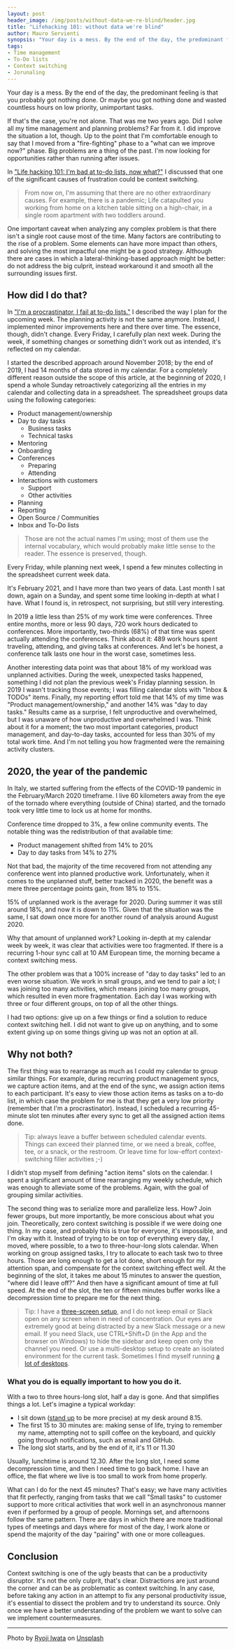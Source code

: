 ```yaml
---
layout: post
header_image: /img/posts/without-data-we-re-blind/header.jpg
title: "Lifehacking 101: without data we're blind"
author: Mauro Servienti
synopsis: "Your day is a mess. By the end of the day, the predominant feeling is that you probably got nothing done. Before trying to address any problem, it's essential to understand which issues we're facing."
tags:
- Time management
- To-Do lists
- Context switching
- Jorunaling
---
```


Your day is a mess. By the end of the day, the predominant feeling is that you probably got nothing done. Or maybe you got nothing done and wasted countless hours on low priority, unimportant tasks.

If that's the case, you're not alone. That was me two years ago. Did I solve all my time management and planning problems? Far from it. I did improve the situation a lot, though. Up to the point that I'm comfortable enough to say that I moved from a "fire-fighting" phase to a "what can we improve now?" phase. Big problems are a thing of the past. I'm now looking for opportunities rather than running after issues.

In ["Life hacking 101: I'm bad at to-do lists, now what?"](https://milestone.topics.it/2021/02/19/bad-at-to-do-lists-now-what.html) I discussed that one of the significant causes of frustration could be context switching. 

> From now on, I'm assuming that there are no other extraordinary causes. For example, there is a pandemic; Life catapulted you working from home on a kitchen table sitting on a high-chair, in a single room apartment with two toddlers around.

One important caveat when analyzing any complex problem is that there isn't a single root cause most of the time. Many factors are contributing to the rise of a problem. Some elements can have more impact than others, and solving the most impactful one might be a good strategy. Although there are cases in which a lateral-thinking-based approach might be better: do not address the big culprit, instead workaround it and smooth all the surrounding issues first.

## How did I do that?

In ["I'm a procrastinator, I fail at to-do lists."](https://milestone.topics.it/2019/01/23/i-m-a-procrastinator-i-fail-at-to-do-lists.html) I described the way I plan for the upcoming week. The planning activity is not the same anymore. Instead, I implemented minor improvements here and there over time. The essence, though, didn't change. Every Friday, I carefully plan next week. During the week, if something changes or something didn't work out as intended, it's reflected on my calendar.

I started the described approach around November 2018; by the end of 2019, I had 14 months of data stored in my calendar. For a completely different reason outside the scope of this article, at the beginning of 2020, I spend a whole Sunday retroactively categorizing all the entries in my calendar and collecting data in a spreadsheet. The spreadsheet groups data using the following categories:

- Product management/ownership
- Day to day tasks
  - Business tasks 
  - Technical tasks 
- Mentoring 
- Onboarding 
- Conferences
  - Preparing
  - Attending
- Interactions with customers
  - Support
  - Other activities
- Planning
- Reporting
- Open Source / Communities 
- Inbox and To-Do lists

> Those are not the actual names I'm using; most of them use the internal vocabulary, which would probably make little sense to the reader. The essence is preserved, though.

Every Friday, while planning next week, I spend a few minutes collecting in the spreadsheet current week data.

It's February 2021, and I have more than two years of data. Last month I sat down, again on a Sunday, and spent some time looking in-depth at what I have. What I found is, in retrospect, not surprising, but still very interesting.

In 2019 a little less than 25% of my work time were conferences. Three entire months, more or less 90 days, 720 work hours dedicated to conferences. More importantly, two-thirds (68%) of that time was spent actually attending the conferences. Think about it: 489 work hours spent traveling, attending, and giving talks at conferences. And let's be honest, a conference talk lasts one hour in the worst case, sometimes less.

Another interesting data point was that about 18% of my workload was unplanned activities. During the week, unexpected tasks happened, something I did not plan the previous week's Friday planning session. In 2019 I wasn't tracking those events; I was filling calendar slots with "Inbox & TODOs" items. Finally, my reporting effort told me that 14% of my time was "Product management/ownership," and another 14% was "day to day tasks."
Results came as a surprise, I felt unproductive and overwhelmed, but I was unaware of how unproductive and overwhelmed I was. Think about it for a moment; the two most important categories, product management, and day-to-day tasks, accounted for less than 30% of my total work time. And I'm not telling you how fragmented were the remaining activity clusters.
 
## 2020, the year of the pandemic

In Italy, we started suffering from the effects of the COVID-19 pandemic in the February/March 2020 timeframe. I live 60 kilometers away from the eye of the tornado where everything (outside of China) started, and the tornado took very little time to lock us at home for months.

Conference time dropped to 3%, a few online community events. The notable thing was the redistribution of that available time:

- Product management shifted from 14% to 20%
- Day to day tasks from 14% to 27%

Not that bad, the majority of the time recovered from not attending any conference went into planned productive work. Unfortunately, when it comes to the unplanned stuff, better tracked in 2020, the benefit was a mere three percentage points gain, from 18% to 15%.

15% of unplanned work is the average for 2020. During summer it was still around 18%, and now it is down to 11%. Given that the situation was the same, I sat down once more for another round of analysis around August 2020.

Why that amount of unplanned work? Looking in-depth at my calendar week by week, it was clear that activities were too fragmented. If there is a recurring 1-hour sync call at 10 AM European time, the morning became a context switching mess.

The other problem was that a 100% increase of "day to day tasks" led to an even worse situation. We work in small groups, and we tend to pair a lot; I was joining too many activities, which means joining too many groups, which resulted in even more fragmentation. Each day I was working with three or four different groups, on top of all the other things.

I had two options: give up on a few things or find a solution to reduce context switching hell. I did not want to give up on anything, and to some extent giving up on some things giving up was not an option at all.

## Why not both?

The first thing was to rearrange as much as I could my calendar to group similar things. For example, during recurring product management syncs, we capture action items, and at the end of the sync, we assign action items to each participant. It's easy to view those action items as tasks on a to-do list, in which case the problem for me is that they get a very low priority (remember that I'm a procrastinator). Instead, I scheduled a recurring 45-minute slot ten minutes after every sync to get all the assigned action items done.

> Tip: always leave a buffer between scheduled calendar events. Things can exceed their planned time, or we need a break, coffee, tee, or a snack, or the restroom. Or leave time for low-effort context-switching filler activities ;-)

I didn't stop myself from defining "action items" slots on the calendar. I spent a significant amount of time rearranging my weekly schedule, which was enough to alleviate some of the problems. Again, with the goal of grouping similar activities.

The second thing was to serialize more and parallelize less. How? Join fewer groups, but more importantly, be more conscious about what you join. Theoretically, zero context switching is possible if we were doing one thing. In my case, and probably this is true for everyone, it's impossible, and I'm okay with it. Instead of trying to be on top of everything every day, I moved, where possible, to a two to three-hour-long slots calendar. When working on group assigned tasks, I try to allocate to each task two to three hours. Those are long enough to get a lot done, short enough for my attention span, and compensate for the context switching effect well. At the beginning of the slot, it takes me about 15 minutes to answer the question, "where did I leave off?" And then have a significant amount of time at full speed. At the end of the slot, the ten or fifteen minutes buffer works like a decompression time to prepare me for the next thing. 

> Tip: I have a [three-screen setup](https://twitter.com/mauroservienti/status/1298610873179746304), and I do not keep email or Slack open on any screen when in need of concentration. Our eyes are extremely good at being distracted by a new Slack message or a new email. If you need Slack, use CTRL+Shift+D (in the App and the browser on Windows) to hide the sidebar and keep open only the channel you need. Or use a multi-desktop setup to create an isolated environment for the current task. Sometimes I find myself running [a lot of desktops](https://twitter.com/mauroservienti/status/1303619535593930752).

### What you do is equally important to how you do it.

With a two to three hours-long slot, half a day is gone. And that simplifies things a lot. Let's imagine a typical workday:

- I sit down ([stand up](https://milestone.topics.it/2015/07/01/on-working-standing-up.html) to be more precise) at my desk around 8.15.
- The first 15 to 30 minutes are: making sense of life, trying to remember my name, attempting not to spill coffee on the keyboard, and quickly going through notifications, such as email and GitHub.
- The long slot starts, and by the end of it, it's 11 or 11.30

Usually, lunchtime is around 12.30. After the long slot, I need some decompression time, and then I need time to go back home. I have an office, the flat where we live is too small to work from home properly.

What can I do for the next 45 minutes? That's easy; we have many activities that fit perfectly, ranging from tasks that we call "Small tasks" to customer support to more critical activities that work well in an asynchronous manner even if performed by a group of people. Mornings set, and afternoons follow the same pattern. There are days in which there are more traditional types of meetings and days where for most of the day, I work alone or spend the majority of the day "pairing" with one or more colleagues.

## Conclusion

Context switching is one of the ugly beasts that can be a productivity disruptor. It's not the only culprit, that's clear. Distractions are just around the corner and can be as problematic as context switching. In any case, before taking any action in an attempt to fix any personal productivity issue, it's essential to dissect the problem and try to understand its source. Only once we have a better understanding of the problem we want to solve can we implement countermeasures.

---

<span>Photo by <a href="https://unsplash.com/@ryoji__iwata?utm_source=unsplash&amp;utm_medium=referral&amp;utm_content=creditCopyText">Ryoji Iwata</a> on <a href="https://unsplash.com/s/photos/blind?utm_source=unsplash&amp;utm_medium=referral&amp;utm_content=creditCopyText">Unsplash</a></span>
